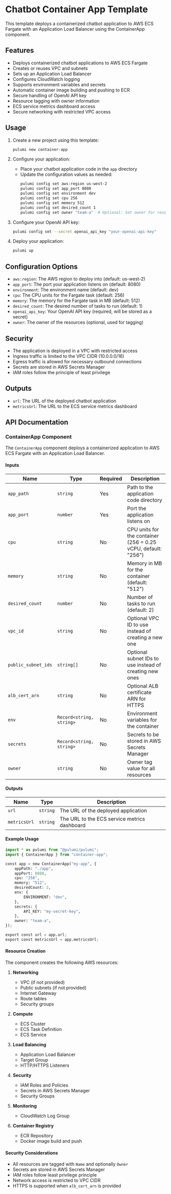# Chatbot Container App Template

This template deploys a containerized chatbot application to AWS ECS Fargate with an Application Load Balancer using the ContainerApp component.

## Features

- Deploys containerized chatbot applications to AWS ECS Fargate
- Creates or reuses VPC and subnets
- Sets up an Application Load Balancer
- Configures CloudWatch logging
- Supports environment variables and secrets
- Automatic container image building and pushing to ECR
- Secure handling of OpenAI API key
- Resource tagging with owner information
- ECS service metrics dashboard access
- Secure networking with restricted VPC access

## Usage

1. Create a new project using this template:
   ```bash
   pulumi new container-app
   ```

2. Configure your application:
   - Place your chatbot application code in the `app` directory
   - Update the configuration values as needed:
     ```bash
     pulumi config set aws:region us-west-2
     pulumi config set app_port 8080
     pulumi config set environment dev
     pulumi config set cpu 256
     pulumi config set memory 512
     pulumi config set desired_count 1
     pulumi config set owner "team-a"  # Optional: Set owner for resource tagging
     ```

3. Configure your OpenAI API key:
   ```bash
   pulumi config set --secret openai_api_key "your-openai-api-key"
   ```

4. Deploy your application:
   ```bash
   pulumi up
   ```

## Configuration Options

- `aws:region`: The AWS region to deploy into (default: us-west-2)
- `app_port`: The port your application listens on (default: 8080)
- `environment`: The environment name (default: dev)
- `cpu`: The CPU units for the Fargate task (default: 256)
- `memory`: The memory for the Fargate task in MB (default: 512)
- `desired_count`: The desired number of tasks to run (default: 1)
- `openai_api_key`: Your OpenAI API key (required, will be stored as a secret)
- `owner`: The owner of the resources (optional, used for tagging)

## Security

- The application is deployed in a VPC with restricted access
- Ingress traffic is limited to the VPC CIDR (10.0.0.0/16)
- Egress traffic is allowed for necessary outbound connections
- Secrets are stored in AWS Secrets Manager
- IAM roles follow the principle of least privilege

## Outputs

- `url`: The URL of the deployed chatbot application
- `metricsUrl`: The URL to the ECS service metrics dashboard

## API Documentation

### ContainerApp Component

The `ContainerApp` component deploys a containerized application to AWS ECS Fargate with an Application Load Balancer.

#### Inputs

| Name | Type | Required | Description |
|------|------|----------|-------------|
| `app_path` | `string` | Yes | Path to the application code directory |
| `app_port` | `number` | Yes | Port the application listens on |
| `cpu` | `string` | No | CPU units for the container (256 = 0.25 vCPU, default: "256") |
| `memory` | `string` | No | Memory in MB for the container (default: "512") |
| `desired_count` | `number` | No | Number of tasks to run (default: 2) |
| `vpc_id` | `string` | No | Optional VPC ID to use instead of creating a new one |
| `public_subnet_ids` | `string[]` | No | Optional subnet IDs to use instead of creating new ones |
| `alb_cert_arn` | `string` | No | Optional ALB certificate ARN for HTTPS |
| `env` | `Record<string, string>` | No | Environment variables for the container |
| `secrets` | `Record<string, string>` | No | Secrets to be stored in AWS Secrets Manager |
| `owner` | `string` | No | Owner tag value for all resources |

#### Outputs

| Name | Type | Description |
|------|------|-------------|
| `url` | `string` | The URL of the deployed application |
| `metricsUrl` | `string` | The URL to the ECS service metrics dashboard |

#### Example Usage

```python
import * as pulumi from "@pulumi/pulumi";
import { ContainerApp } from "container-app";

const app = new ContainerApp("my-app", {
    appPath: "./app",
    appPort: 8080,
    cpu: "256",
    memory: "512",
    desiredCount: 2,
    env: {
        ENVIRONMENT: "dev",
    },
    secrets: {
        API_KEY: "my-secret-key",
    },
    owner: "team-a",
});

export const url = app.url;
export const metricsUrl = app.metricsUrl;
```

#### Resource Creation

The component creates the following AWS resources:

1. **Networking**
   - VPC (if not provided)
   - Public subnets (if not provided)
   - Internet Gateway
   - Route tables
   - Security groups

2. **Compute**
   - ECS Cluster
   - ECS Task Definition
   - ECS Service

3. **Load Balancing**
   - Application Load Balancer
   - Target Group
   - HTTP/HTTPS Listeners

4. **Security**
   - IAM Roles and Policies
   - Secrets in AWS Secrets Manager
   - Security Groups

5. **Monitoring**
   - CloudWatch Log Group

6. **Container Registry**
   - ECR Repository
   - Docker image build and push

#### Security Considerations

- All resources are tagged with `Name` and optionally `Owner`
- Secrets are stored in AWS Secrets Manager
- IAM roles follow least privilege principle
- Network access is restricted to VPC CIDR
- HTTPS is supported when `alb_cert_arn` is provided 